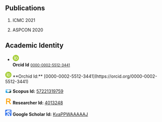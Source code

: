 ## Publications

1. ICMC 2021

2. ASPCON 2020

## Academic Identity

<div id="identity-view">
     <ul data-mcs-theme="minimal-dark" class="list-unstyled margin-bottom-20" id="customscropll">
<li class="notification"> <img src="https://github.com/kiranpurohit/Publications/blob/main/Images/orcid.png" width="20">
<div class="overflow-h">
     <span><strong>Orcid Id</strong></span>
     <span id="i_orcid_id"><small><a target="_blank" href="https://orcid.org/0000-0002-5512-3441">0000-0002-5512-3441</a></small> </span>
</div>
</li>
</div>
<img src="https://github.com/kiranpurohit/Publications/blob/main/Images/orcid.png" width="20">  **Orchid Id:** [0000-0002-5512-3441](https://orcid.org/0000-0002-5512-3441)

<img src="https://github.com/kiranpurohit/Publications/blob/main/Images/scopus.png" width="20"> **Scopus Id:** [57221319759](https://www.scopus.com/authid/detail.uri?authorId=57221319759)

<img src="https://github.com/kiranpurohit/Publications/blob/main/Images/researcher-id.jpg" width="20"> **Researcher Id:** [4013248](https://publons.com/researcher/4013248/kiran-purohit/)

<img src="https://github.com/kiranpurohit/Publications/blob/main/Images/google_scholar.png" width="20"> **Google Scholar Id:** [KvaPPWAAAAAJ](https://scholar.google.com/citations?user=KvaPPWAAAAAJ&hl=en)




